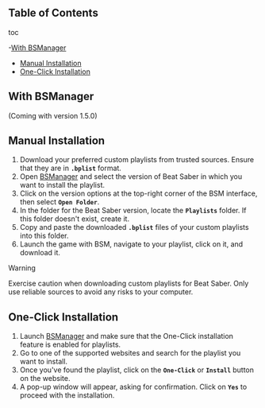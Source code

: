 <detail open>

## Table of Contents

<summary>toc</summary>

-[With BSManager](#with-bsmanager)
- [Manual Installation](#manual-installation)
- [One-Click Installation](#one-click-installation)

</details>

## With BSManager

(Coming with version 1.5.0)

## Manual Installation

1. Download your preferred custom playlists from trusted sources. Ensure that they are in __`.bplist`__ format.
2. Open [BSManager](https://www.bsmanager.io) and select the version of Beat Saber in which you want to install the playlist.
3. Click on the version options at the top-right corner of the BSM interface, then select __`Open Folder`__.
4. In the folder for the Beat Saber version, locate the __`Playlists`__ folder. If this folder doesn't exist, create it.
5. Copy and paste the downloaded __`.bplist`__ files of your custom playlists into this folder.
6. Launch the game with BSM, navigate to your playlist, click on it, and download it.

> [!WARNING]  
> Exercise caution when downloading custom playlists for Beat Saber. Only use reliable sources to avoid any risks to your computer.

## One-Click Installation

1. Launch [BSManager](https://www.bsmanager.io) and make sure that the One-Click installation feature is enabled for playlists.
2. Go to one of the supported websites and search for the playlist you want to install.
3. Once you've found the playlist, click on the __`One-Click`__ or __`Install`__ button on the website.
4. A pop-up window will appear, asking for confirmation. Click on __`Yes`__ to proceed with the installation.
